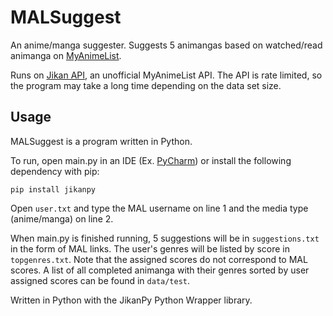 # MALSuggest
 
An anime/manga suggester. Suggests 5 animangas based on watched/read animanga on [MyAnimeList](https://myanimelist.net/).

Runs on [Jikan API](https://jikan.moe/), an unofficial MyAnimeList API. The API is rate limited, so the program may take a long time depending on the data set size.

## Usage

MALSuggest is a program written in Python.

To run, open main.py in an IDE (Ex. [PyCharm](https://www.jetbrains.com/pycharm/download/)) or install the following dependency with pip:

`
pip install jikanpy
`

Open `user.txt` and type the MAL username on line 1 and the media type (anime/manga) on line 2.

When main.py is finished running, 5 suggestions will be in `suggestions.txt` in the form of MAL links. The user's genres will be listed by score in `topgenres.txt`. Note that the assigned scores do not correspond to MAL scores. A list of all completed animanga with their genres sorted by user assigned scores can be found in `data/test`.

Written in Python with the JikanPy Python Wrapper library.
